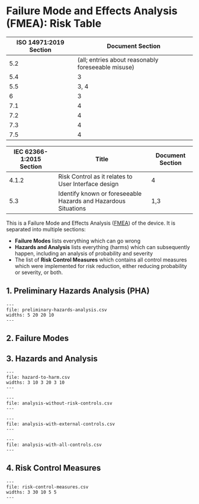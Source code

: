 <!--
This work is licensed under the Creative Commons Attribution 4.0 International
License:

    <http://creativecommons.org/licenses/by/4.0/>

Templates copyright OpenRegulatory. Originals available at:

    <https://openregulatory.com/templates/>

General content copyright Radiotherapy AI.
-->

# Failure Mode and Effects Analysis (FMEA): Risk Table

| ISO 14971:2019 Section | Document Section                                   |
| ---------------------- | -------------------------------------------------- |
| 5.2                    | (all; entries about reasonably foreseeable misuse) |
| 5.4                    | 3                                                  |
| 5.5                    | 3, 4                                               |
| 6                      | 3                                                  |
| 7.1                    | 4                                                  |
| 7.2                    | 4                                                  |
| 7.3                    | 4                                                  |
| 7.5                    | 4                                                  |

| IEC 62366-1:2015 Section | Title                                                          | Document Section |
| ------------------------ | -------------------------------------------------------------- | ---------------- |
| 4.1.2                    | Risk Control as it relates to User Interface design            | 4                |
| 5.3                      | Identify known or foreseeable Hazards and Hazardous Situations | 1,3              |

This is a Failure Mode and Effects Analysis ([FMEA][wikipedia-fmea]) of the
device. It is separated into multiple sections:

- **Failure Modes** lists everything which can go wrong
- **Hazards and Analysis** lists everything (harms) which can subsequently
  happen, including an analysis of probability and severity
- The list of **Risk Control Measures** which contains all control measures
  which were implemented for risk reduction, either reducing probability or
  severity, or both.

<!-- > Ugh, this became more complex than I initially expected. I am so sorry. From
> a teaching perspective, it's actually simpler to explain if I throw
> everything into one table. Instead, we have three here now, because I can't
> trivially upload spreadsheets to the website, so I had to reduce the column
> count to make them fit. Painful. I'll try to explain as we go along. -->

## 1. Preliminary Hazards Analysis (PHA)

<!-- > A Preliminary Hazards Analysis (PHA) is simply a list of stuff which can go
> wrong. Typically, you come up with that stuff when you think about your
> product. Like, when you do Covid predictions, you come up with the thought
> that a wrong prediction will result in a bad outcome. Makes sense. So, here's
> a table in which you can collect those ideas. Besides the description it also
> has the column "source" which describes where the idea came from (typical
> options are: Intended Use, User Test, 14971 checklist (there is one in the
> 2012 version, otherwise there's TR 24971, I think)) and "Hazard ID(s)" which
> shows where you've continued the analysis (including probability and
> severity) of that risk. It refers to the ID(s) in the Hazards and Analysis
> table below. -->

```{csv-table} Preliminary Hazards Analysis
---
file: preliminary-hazards-analysis.csv
widths: 5 20 20 10
---
```

<!-- | ID | Source                 | Description                           | Hazard ID(s) |
|----|------------------------|---------------------------------------|--------------|
| 1  | General Considerations | Wrong Covid Prediction                | 1            |
| 2  | Intended Use           | Wrong Covid Prediction                | 1            |
| 3  | Usability Test         | User misunderstands prediction result | 1            | -->

## 2. Failure Modes

<!-- > This is a list of stuff which can go wrong in your software. You should be
> able to come up with things while you write code and when you think about it.
> Typically, stuff which always can go wrong is 1) something becomes
> unavailable, 2) something returns invalid data, 3) something gets hacked.

> I've written some examples for the Covid predictor application which I cover
> in my videos - you don't have to watch those for now. The idea is that it's
> an app which predicts whether a certain patient has Covid, pretty magical. An
> obvious failure mode would be that the app either calculates wrong
> predictions on the backend (ID 1), or the frontend displays the predictions
> wrongly (ID 2). The both lead to the same hazard (ID 1) which is listed in
> the Hazards and Analysis table below. -->

<!-- | ID  | Software System | Failure Mode                       | Hazard ID(s) |
| --- | --------------- | ---------------------------------- | ------------ |
| 1   | Backend         | Wrong Covid Prediction             | 1            |
| 2   | Frontend        | Covid Prediction displayed wrongly | 1            | -->

## 3. Hazards and Analysis

<!-- > This is a list of stuff which will subsequently happen after your software
> has failed. It's more about what happens in the real world, not in your
> software. The 14971 wants you to analyze Hazards, Hazardous Situations and
> Harms, so that's what you'll find in the table :)
>
> Here's what happens: In the beginning, there's a hazard, like a wrong Covid
> prediction. That hazard has a certain probability to lead to the (next)
> hazardous situation, in this case 1% (0.01), in which the user thinks he is
> healthy, but actually has Covid. You can estimate p1 with some medical
> knowledge, in this case maybe the prevalence of Covid in your target
> population.
>
> Then, this hazardous situation may lead to a harm, in this case, disease
> progression - the user who got the wrong Covid prediction (healthy) may
> actually have Covid and now stay at home instead of going to the hospital. So
> the disease gets worse. Maybe only 10% (0.1, p2) of users will actually
> blindly trust my Covid app - so not all of them will get disease progression.
> Again, estimate this based on your own data.
>
> Finally, you multiple p1 with p2, check your Risk Acceptance Matrix (other
> template) which Probability Category it is (in this case P4). Also check that
> matrix which severity that harm would be, I'm just assuming it could be S2
> here. Once you have your Probability (P) and Severity (S), check your matrix
> whether that's acceptable. In this case, it's not.
>
> So we need a Risk Control Measure which is referenced here by ID (1). As we
> can see, it reduced the probability to P3, but not the severity. But that's
> fine, because the P3 and S2 - combination is acceptable, based on our Risk
> Acceptance Table.
>
> The next table contains the list of Risk Control Measures. -->

```{csv-table} Hazards, Hazardous Situations, and Harm
---
file: hazard-to-harm.csv
widths: 3 10 3 20 3 10
---
```

```{csv-table} Analysis without risk controls
---
file: analysis-without-risk-controls.csv
---
```

```{csv-table} Analysis with external risk controls
---
file: analysis-with-external-controls.csv
---
```

```{csv-table} Analysis with external and internal risk controls
---
file: analysis-with-all-controls.csv
---
```

<!--
| ID | Hazard                 | p1   | Hazardous Situation                      | p2  | Harm                | p1*p2 | P  | S  | Acceptable? | Comment | Risk Control ID(s) | P  | S  | Acceptable? |
|----|------------------------|------|------------------------------------------|-----|---------------------|-------|----|----|-------------|---------|--------------------|----|----|-------------|
| 1  | Wrong Covid prediction | 0.01 | User thinks he is healthy, but has Covid | 0.1 | Disease progression | 0.001 | P4 | S2 | No          |         | 1                  | P3 | S2 | Yes         | -->

## 4. Risk Control Measures

<!-- > This is the table of Risk Control Measures which was referenced from the
> Hazards and Analysis table above. We've used the Risk Control Measure with
> (ID 1) to reduce the risk of disease progression. For that, we came up with a
> procedure to check our prediction algorithm with test data before we ship it.
> That makes sense and that should probably reduce the probability of wrong
> predictions. In this case, by 0.01 (10^-2, I'm coming up with numbers here).
> It doesn't reduce the severity, of course - the harm is still disease
> progression.

> Note that the 14971 has three types of Risk Control Measures:
> * Inherent Safety by Design
> * Protective Measures
> * Information for Safety
>
> Also note that, in simplified terms, Information for Safety must actually be
> displayed in your application to have any effect. Like, not in the user
> manual, because nobody reads the manual. -->

```{csv-table} External Risk Control Measures
---
file: risk-control-measures.csv
widths: 3 30 10 5 5
---
```

<!-- | ID  | Description                               | Type               | Probability Reduction | Severity Reduction |
| --- | ----------------------------------------- | ------------------ | --------------------- | ------------------ |
| 1   | Check prediction algorithm with test data | Protective Measure | 10^-2                 | 1                  | -->

<!-- Links -->

[wikipedia-fmea]: https://en.wikipedia.org/wiki/Failure_mode_and_effects_analysis
